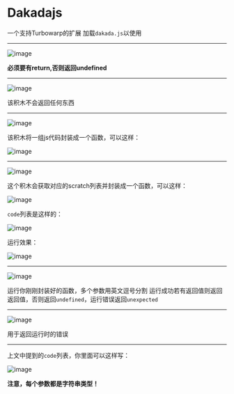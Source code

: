 # Dakadajs

一个支持Turbowarp的扩展
加载`dakada.js`以使用

***

![image](https://github.com/dakadayyds/Dakadajs/assets/90085352/d78ee9d3-975f-47d4-bba3-fd55e7cde65a)

**必须要有return,否则返回undefined**

***

![image](https://github.com/dakadayyds/Dakadajs/assets/90085352/86313eac-d1fd-4927-8cb2-240731e08904)

该积木不会返回任何东西

***

![image](https://github.com/qxsck/Dakadajs/assets/118588391/4217697a-e02f-4e63-b85b-a71b7229e33a)

该积木将一组js代码封装成一个函数，可以这样：

![image](https://github.com/qxsck/Dakadajs/assets/118588391/858ec618-1453-490a-ae38-94ca64916915)

***

![image](https://github.com/qxsck/Dakadajs/assets/118588391/f8ffce35-36b3-43f2-b935-2b8fcbf3f776)

这个积木会获取对应的scratch列表并封装成一个函数，可以这样：

![image](https://github.com/qxsck/Dakadajs/assets/118588391/ff8fa27f-7b52-4ec0-aeea-9945e44a6805)

`code`列表是这样的：

![image](https://github.com/qxsck/Dakadajs/assets/118588391/808c2fa6-593b-4597-a0be-3daf15388d25)

运行效果：

![image](https://github.com/qxsck/Dakadajs/assets/118588391/7bdb408a-9518-4618-b250-ea3cd953fe75)

***

![image](https://github.com/dakadayyds/Dakadajs/assets/90085352/b55c724e-b366-45d2-a747-18339e5f4a2d)

运行你刚刚封装好的函数，多个参数用英文逗号分割
运行成功若有返回值则返回返回值，否则返回`undefined`，运行错误返回`unexpected`


***

![image](https://github.com/dakadayyds/Dakadajs/assets/90085352/cb3eef1c-a965-4689-8e3e-8aff09f8c1fc)

用于返回运行时的错误

***

上文中提到的`code`列表，你里面可以这样写：

![image](https://github.com/qxsck/Dakadajs/assets/118588391/808c2fa6-593b-4597-a0be-3daf15388d25)

**注意，每个参数都是字符串类型！**
